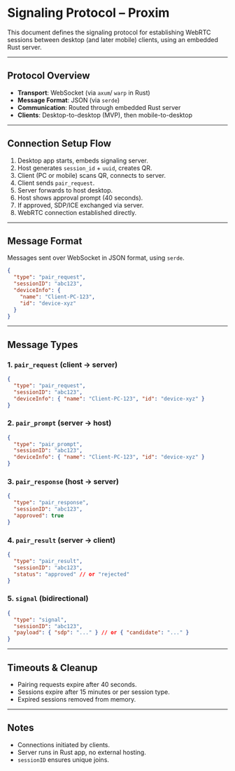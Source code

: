 # Signaling Protocol – Proxim

This document defines the signaling protocol for establishing WebRTC sessions between desktop (and later mobile) clients, using an embedded Rust server.

---

## Protocol Overview

- **Transport**: WebSocket (via `axum`/ `warp` in Rust)
- **Message Format**: JSON (via `serde`)
- **Communication**: Routed through embedded Rust server
- **Clients**: Desktop-to-desktop (MVP), then mobile-to-desktop

---

## Connection Setup Flow

1. Desktop app starts, embeds signaling server.
2. Host generates `session_id` + `uuid`, creates QR.
3. Client (PC or mobile) scans QR, connects to server.
4. Client sends `pair_request`.
5. Server forwards to host desktop.
6. Host shows approval prompt (40 seconds).
7. If approved, SDP/ICE exchanged via server.
8. WebRTC connection established directly.

---

## Message Format

Messages sent over WebSocket in JSON format, using `serde`.

```json
{
  "type": "pair_request",
  "sessionID": "abc123",
  "deviceInfo": {
    "name": "Client-PC-123",
    "id": "device-xyz"
  }
}
```

---

## Message Types

### 1. `pair_request` (client → server)
```json
{
  "type": "pair_request",
  "sessionID": "abc123",
  "deviceInfo": { "name": "Client-PC-123", "id": "device-xyz" }
}
```

### 2. `pair_prompt` (server → host)
```json
{
  "type": "pair_prompt",
  "sessionID": "abc123",
  "deviceInfo": { "name": "Client-PC-123", "id": "device-xyz" }
}
```

### 3. `pair_response` (host → server)
```json
{
  "type": "pair_response",
  "sessionID": "abc123",
  "approved": true
}
```

### 4. `pair_result` (server → client)
```json
{
  "type": "pair_result",
  "sessionID": "abc123",
  "status": "approved" // or "rejected"
}
```

### 5. `signal` (bidirectional)
```json
{
  "type": "signal",
  "sessionID": "abc123",
  "payload": { "sdp": "..." } // or { "candidate": "..." }
}
```

---

## Timeouts & Cleanup

- Pairing requests expire after 40 seconds.
- Sessions expire after 15 minutes or per session type.
- Expired sessions removed from memory.

---

## Notes

- Connections initiated by clients.
- Server runs in Rust app, no external hosting.
- `sessionID` ensures unique joins.